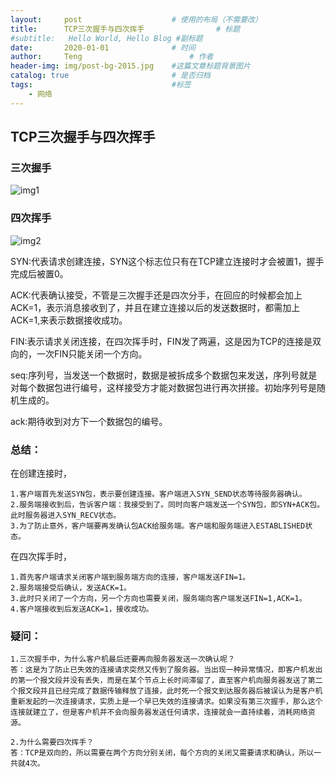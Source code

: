 ```yaml
---
layout:     post   				    # 使用的布局（不需要改）
title:      TCP三次握手与四次挥手				# 标题 
#subtitle:   Hello World, Hello Blog #副标题
date:       2020-01-01				# 时间
author:     Teng 						# 作者
header-img: img/post-bg-2015.jpg 	#这篇文章标题背景图片
catalog: true 						# 是否归档
tags:								#标签
    - 网络
---
```

## TCP三次握手与四次挥手

### 三次握手
![img1](https://img-blog.csdn.net/20180717202520531?watermark/2/text/aHR0cHM6Ly9ibG9nLmNzZG4ubmV0L3FxXzM4OTUwMzE2/font/5a6L5L2T/fontsize/400/fill/I0JBQkFCMA==/dissolve/70)

### 四次挥手
![img2](https://img-blog.csdn.net/20180717204202563?watermark/2/text/aHR0cHM6Ly9ibG9nLmNzZG4ubmV0L3FxXzM4OTUwMzE2/font/5a6L5L2T/fontsize/400/fill/I0JBQkFCMA==/dissolve/70)

SYN:代表请求创建连接，SYN这个标志位只有在TCP建立连接时才会被置1，握手完成后被置0。

ACK:代表确认接受，不管是三次握手还是四次分手，在回应的时候都会加上ACK=1，表示消息接收到了，并且在建立连接以后的发送数据时，都需加上ACK=1,来表示数据接收成功。

FIN:表示请求关闭连接，在四次挥手时，FIN发了两遍，这是因为TCP的连接是双向的，一次FIN只能关闭一个方向。

seq:序列号，当发送一个数据时，数据是被拆成多个数据包来发送，序列号就是对每个数据包进行编号，这样接受方才能对数据包进行再次拼接。初始序列号是随机生成的。

ack:期待收到对方下一个数据包的编号。

### 总结：

在创建连接时，

    1.客户端首先发送SYN包，表示要创建连接。客户端进入SYN_SEND状态等待服务器确认。
    2.服务端接收到后，告诉客户端：我接受到了。同时向客户端发送一个SYN包，即SYN+ACK包。此时服务器进入SYN_RECV状态。
    3.为了防止意外，客户端要再发确认包ACK给服务端。客户端和服务端进入ESTABLISHED状态。

在四次挥手时，
    
    1.首先客户端请求关闭客户端到服务端方向的连接，客户端发送FIN=1。
    2.服务端接受后确认，发送ACK=1。
    3.此时只关闭了一个方向，另一个方向也需要关闭，服务端向客户端发送FIN=1,ACK=1。
    4.客户端接收到后发送ACK=1，接收成功。

### 疑问：

    1.三次握手中，为什么客户机最后还要再向服务器发送一次确认呢？
    答：这是为了防止已失效的连接请求突然又传到了服务器。当出现一种异常情况，即客户机发出的第一个报文段并没有丢失，而是在某个节点上长时间滞留了，直至客户机向服务器发送了第二个报文段并且已经完成了数据传输释放了连接，此时死一个报文到达服务器后被误认为是客户机重新发起的一次连接请求，实质上是一个早已失效的连接请求。如果没有第三次握手，那么这个连接就建立了，但是客户机并不会向服务器发送任何请求，连接就会一直持续着，消耗网络资源。
    
    2.为什么需要四次挥手？
    答：TCP是双向的，所以需要在两个方向分别关闭，每个方向的关闭又需要请求和确认，所以一共就4次。




